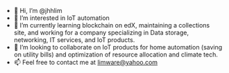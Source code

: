 - 👋 Hi, I’m @jhhlim
- 👀 I’m interested in IoT automation
- 🌱 I’m currently learning blockchain on edX, maintaining a collections site, and working for a company specializing in Data storage, networking, IT services, and IoT products.
- 💞️ I’m looking to collaborate on IoT products for home automation (saving on utility bills) and optimization of resource allocation and climate tech.
- 📫 Feel free to contact me at limware@yahoo.com
